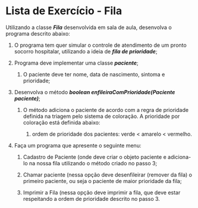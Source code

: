 # Lista de Exercício - Fila

Utilizando a classe **_Fila_** desenvolvida em sala de aula, desenvolva o programa descrito abaixo:

1. O programa tem quer simular o controle de atendimento de um pronto socorro hospitalar, utilizando a ideia de **_fila de prioridade_**;

2. Programa deve implementar uma classe **_paciente_**;

    1. O paciente deve ter nome, data de nascimento, sintoma e prioridade;

3. Desenvolva o método **_boolean enfileiraComPrioridade(Paciente paciente)_**;

    1. O método adiciona o paciente de acordo com a regra de prioridade definida na triagem pelo sistema de coloração. A prioridade por coloração está definida abaixo:

        1. ordem de prioridade dos pacientes: verde < amarelo < vermelho.

4. Faça um programa que apresente o seguinte menu:

    1. Cadastro de Paciente (onde deve criar o objeto paciente e adiciona-lo na nossa fila utilizando o método criado no passo 3;

    2. Chamar paciente (nessa opção deve desenfileirar (remover da fila) o primeiro paciente, ou seja o paciente de maior prioridade da fila;

    3. Imprimir a Fila (nessa opção deve imprimir a fila, que deve estar respeitando a ordem de prioridade descrito no passo 3.
